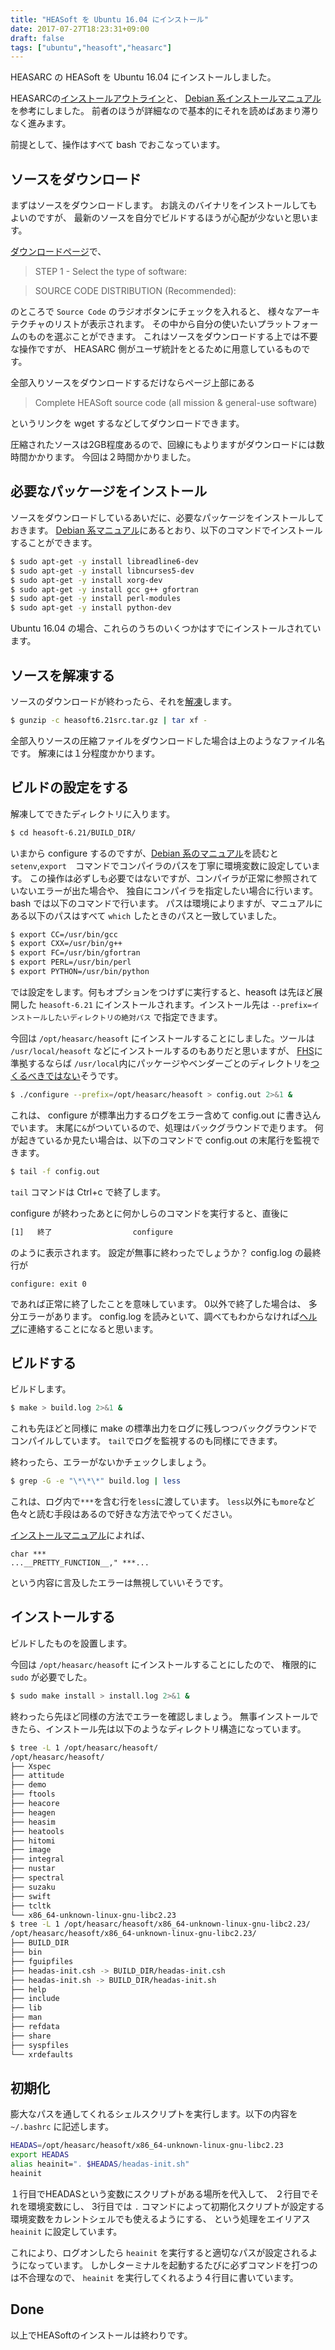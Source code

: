 ```yaml
---
title: "HEASoft を Ubuntu 16.04 にインストール"
date: 2017-07-27T18:23:31+09:00
draft: false
tags: ["ubuntu","heasoft","heasarc"]
---
```


HEASARC の HEASoft を Ubuntu 16.04 にインストールしました。
<!--more-->

HEASARCの[インストールアウトライン](https://heasarc.nasa.gov/lheasoft/install.html)と、
[Debian 系インストールマニュアル](https://heasarc.nasa.gov/lheasoft/ubuntu.html)を参考にしました。
前者のほうが詳細なので基本的にそれを読めばあまり滞りなく進みます。

前提として、操作はすべて bash でおこなっています。

## ソースをダウンロード

まずはソースをダウンロードします。
お誂えのバイナリをインストールしてもよいのですが、
最新のソースを自分でビルドするほうが心配が少ないと思います。

[ダウンロードページ](https://heasarc.nasa.gov/lheasoft/download.html)で、

>STEP 1 - Select the type of software:

>SOURCE CODE DISTRIBUTION (Recommended):

のところで `Source Code` のラジオボタンにチェックを入れると、
様々なアーキテクチャのリストが表示されます。
その中から自分の使いたいプラットフォームのものを選ぶことができます。
これはソースをダウンロードする上では不要な操作ですが、
HEASARC 側がユーザ統計をとるために用意しているものです。

全部入りソースをダウンロードするだけならページ上部にある

>Complete HEASoft source code (all mission & general-use software) 

というリンクを wget するなどしてダウンロードできます。

圧縮されたソースは2GB程度あるので、回線にもよりますがダウンロードには数時間かかります。
今回は２時間かかりました。

## 必要なパッケージをインストール

ソースをダウンロードしているあいだに、必要なパッケージをインストールしておきます。
[Debian 系マニュアル](https://heasarc.nasa.gov/lheasoft/ubuntu.html)にあるとおり、以下のコマンドでインストールすることができます。

```sh
$ sudo apt-get -y install libreadline6-dev
$ sudo apt-get -y install libncurses5-dev
$ sudo apt-get -y install xorg-dev
$ sudo apt-get -y install gcc g++ gfortran
$ sudo apt-get -y install perl-modules
$ sudo apt-get -y install python-dev
```

Ubuntu 16.04 の場合、これらのうちのいくつかはすでにインストールされています。

## ソースを解凍する

ソースのダウンロードが終わったら、それを[解凍](https://heasarc.nasa.gov/lheasoft/install.html)します。

```sh
$ gunzip -c heasoft6.21src.tar.gz | tar xf -
```

全部入りソースの圧縮ファイルをダウンロードした場合は上のようなファイル名です。
解凍には１分程度かかります。

## ビルドの設定をする

解凍してできたディレクトリに入ります。

```sh
$ cd heasoft-6.21/BUILD_DIR/
```

いまから configure するのですが、[Debian 系のマニュアル](https://heasarc.nasa.gov/lheasoft/ubuntu.html)を読むと `setenv`,`export`　コマンドでコンパイラのパスを丁寧に環境変数に設定しています。
この操作は必ずしも必要ではないですが、コンパイラが正常に参照されていないエラーが出た場合や、
独自にコンパイラを指定したい場合に行います。
bash では以下のコマンドで行います。
パスは環境によりますが、マニュアルにある以下のパスはすべて `which` したときのパスと一致していました。

```sh
$ export CC=/usr/bin/gcc
$ export CXX=/usr/bin/g++
$ export FC=/usr/bin/gfortran
$ export PERL=/usr/bin/perl
$ export PYTHON=/usr/bin/python
```

では設定をします。何もオプションをつけずに実行すると、heasoft は先ほど展開した `heasoft-6.21` にインストールされます。インストール先は `--prefix=インストールしたいディレクトリの絶対パス` で指定できます。

今回は `/opt/heasarc/heasoft` にインストールすることにしました。ツールは
`/usr/local/heasoft` などにインストールするのもありだと思いますが、
[FHS](https://ja.wikipedia.org/wiki/Filesystem_Hierarchy_Standard)に準拠するならば `/usr/local`内にパッケージやベンダーごとのディレクトリを[つくるべきではない](http://hateda.hatenadiary.jp/entry/2014/02/02/191807)そうです。

```sh
$ ./configure --prefix=/opt/heasarc/heasoft > config.out 2>&1 &
```

これは、 configure が標準出力するログをエラー含めて config.out に書き込んでいます。
末尾に`&`がついているので、処理はバックグラウンドで走ります。
何が起きているか見たい場合は、以下のコマンドで config.out の末尾行を監視できます。

```sh
$ tail -f config.out
```

`tail` コマンドは Ctrl+c で終了します。

configure が終わったあとに何かしらのコマンドを実行すると、直後に

```sh
[1]   終了                  configure
```

のように表示されます。
設定が無事に終わったでしょうか？
config.log の最終行が

```log
configure: exit 0
```

であれば正常に終了したことを意味しています。
0以外で終了した場合は、 多分エラーがあります。
config.log を読みといて、調べてもわからなければ[ヘルプ](https://heasarc.gsfc.nasa.gov/cgi-bin/ftoolshelp)に連絡することになると思います。

## ビルドする

ビルドします。

```sh
$ make > build.log 2>&1 &
```

これも先ほどと同様に make の標準出力をログに残しつつバックグラウンドでコンパイルしています。
`tail`でログを監視するのも同様にできます。

終わったら、エラーがないかチェックしましょう。

```sh
$ grep -G -e "\*\*\*" build.log | less
```

これは、ログ内で`***`を含む行を`less`に渡しています。
`less`以外にも`more`など色々と読む手段はあるので好きな方法でやってください。

[インストールマニュアル](https://heasarc.nasa.gov/lheasoft/install.html)によれば、

```log
char ***
...__PRETTY_FUNCTION__," ***...
```

という内容に言及したエラーは無視していいそうです。

## インストールする

ビルドしたものを設置します。

今回は `/opt/heasarc/heasoft` にインストールすることにしたので、
権限的に `sudo` が必要でした。

```sh
$ sudo make install > install.log 2>&1 &
```

終わったら先ほど同様の方法でエラーを確認しましょう。
無事インストールできたら、インストール先は以下のようなディレクトリ構造になっています。

```sh
$ tree -L 1 /opt/heasarc/heasoft/
/opt/heasarc/heasoft/
├── Xspec
├── attitude
├── demo
├── ftools
├── heacore
├── heagen
├── heasim
├── heatools
├── hitomi
├── image
├── integral
├── nustar
├── spectral
├── suzaku
├── swift
├── tcltk
└── x86_64-unknown-linux-gnu-libc2.23
$ tree -L 1 /opt/heasarc/heasoft/x86_64-unknown-linux-gnu-libc2.23/
/opt/heasarc/heasoft/x86_64-unknown-linux-gnu-libc2.23/
├── BUILD_DIR
├── bin
├── fguipfiles
├── headas-init.csh -> BUILD_DIR/headas-init.csh
├── headas-init.sh -> BUILD_DIR/headas-init.sh
├── help
├── include
├── lib
├── man
├── refdata
├── share
├── syspfiles
└── xrdefaults
```

## 初期化

膨大なパスを通してくれるシェルスクリプトを実行します。以下の内容を `~/.bashrc` に記述します。

```sh
HEADAS=/opt/heasarc/heasoft/x86_64-unknown-linux-gnu-libc2.23
export HEADAS
alias heainit=". $HEADAS/headas-init.sh"
heainit
```

１行目でHEADASという変数にスクリプトがある場所を代入して、
２行目でそれを環境変数にし、
3行目では `.` コマンドによって初期化スクリプトが設定する環境変数をカレントシェルでも使えるようにする、
という処理をエイリアス `heainit` に設定しています。

これにより、ログオンしたら `heainit` を実行すると適切なパスが設定されるようになっています。
しかしターミナルを起動するたびに必ずコマンドを打つのは不合理なので、
`heainit` を実行してくれるよう４行目に書いています。

## Done

以上でHEASoftのインストールは終わりです。
